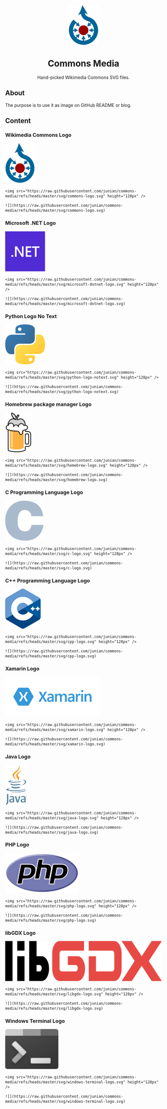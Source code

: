 <div align="center">

<img src="./svg/commons-logo.svg" height="128px" />

# Commons Media

Hand-picked Wikimedia Commons SVG files.

</div>

## About

The purpose is to use it as image on GitHub README or blog.

## Content

### Wikimedia Commons Logo

<img src="./svg/commons-logo.svg" height="128px" />

```
<img src="https://raw.githubusercontent.com/junian/commons-media/refs/heads/master/svg/commons-logo.svg" height="128px" />
```

```
![](https://raw.githubusercontent.com/junian/commons-media/refs/heads/master/svg/commons-logo.svg)
```

### Microsoft .NET Logo

<img src="./svg/microsoft-dotnet-logo.svg" height="128px" />

```
<img src="https://raw.githubusercontent.com/junian/commons-media/refs/heads/master/svg/microsoft-dotnet-logo.svg" height="128px" />
```

```
![](https://raw.githubusercontent.com/junian/commons-media/refs/heads/master/svg/microsoft-dotnet-logo.svg)
```

### Python Logo No Text

<img src="./svg/python-logo-notext.svg" height="128px" />

```
<img src="https://raw.githubusercontent.com/junian/commons-media/refs/heads/master/svg/python-logo-notext.svg" height="128px" />
```

```
![](https://raw.githubusercontent.com/junian/commons-media/refs/heads/master/svg/python-logo-notext.svg)
```

### Homebrew package manager Logo

<img src="./svg/homebrew-logo.svg" height="128px" />

```
<img src="https://raw.githubusercontent.com/junian/commons-media/refs/heads/master/svg/homebrew-logo.svg" height="128px" />
```

```
![](https://raw.githubusercontent.com/junian/commons-media/refs/heads/master/svg/homebrew-logo.svg)
```

### C Programming Language Logo

<img src="./svg/c-logo.svg" height="128px" />

```
<img src="https://raw.githubusercontent.com/junian/commons-media/refs/heads/master/svg/c-logo.svg" height="128px" />
```

```
![](https://raw.githubusercontent.com/junian/commons-media/refs/heads/master/svg/c-logo.svg)
```

### C++ Programming Language Logo

<img src="./svg/cpp-logo.svg" height="128px" />

```
<img src="https://raw.githubusercontent.com/junian/commons-media/refs/heads/master/svg/cpp-logo.svg" height="128px" />
```

```
![](https://raw.githubusercontent.com/junian/commons-media/refs/heads/master/svg/cpp-logo.svg)
```

### Xamarin Logo

<img src="./svg/xamarin-logo.svg" height="128px" />

```
<img src="https://raw.githubusercontent.com/junian/commons-media/refs/heads/master/svg/xamarin-logo.svg" height="128px" />
```

```
![](https://raw.githubusercontent.com/junian/commons-media/refs/heads/master/svg/xamarin-logo.svg)
```

### Java Logo

<img src="./svg/java-logo.svg" height="128px" />

```
<img src="https://raw.githubusercontent.com/junian/commons-media/refs/heads/master/svg/java-logo.svg" height="128px" />
```

```
![](https://raw.githubusercontent.com/junian/commons-media/refs/heads/master/svg/java-logo.svg)
```

### PHP Logo

<img src="./svg/php-logo.svg" height="128px" />

```
<img src="https://raw.githubusercontent.com/junian/commons-media/refs/heads/master/svg/php-logo.svg" height="128px" />
```

```
![](https://raw.githubusercontent.com/junian/commons-media/refs/heads/master/svg/php-logo.svg)
```

### libGDX Logo

<img src="./svg/libgdx-logo.svg" height="128px" />

```
<img src="https://raw.githubusercontent.com/junian/commons-media/refs/heads/master/svg/libgdx-logo.svg" height="128px" />
```

```
![](https://raw.githubusercontent.com/junian/commons-media/refs/heads/master/svg/libgdx-logo.svg)
```

### Windows Terminal Logo

<img src="./svg/windows-terminal-logo.svg" height="128px" />

```
<img src="https://raw.githubusercontent.com/junian/commons-media/refs/heads/master/svg/windows-terminal-logo.svg" height="128px" />
```

```
![](https://raw.githubusercontent.com/junian/commons-media/refs/heads/master/svg/windows-terminal-logo.svg)
```
